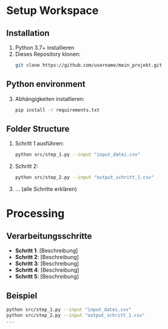 # Setup Workspace
## Installation
1. Python 3.7+ installieren
2. Dieses Repository klonen:
    ```bash
    git clone https://github.com/username/mein_projekt.git
    ```

## Python environment
3. Abhängigkeiten installieren:
    ```bash
    pip install -r requirements.txt
    ```

## Folder Structure
1. Schritt 1 ausführen:
    ```bash
    python src/step_1.py --input "input_datei.csv"
    ```
2. Schritt 2:
    ```bash
    python src/step_2.py --input "output_schritt_1.csv"
    ```
3. ... (alle Schritte erklären)

# Processing
## Verarbeitungsschritte
- **Schritt 1**: [Beschreibung]
- **Schritt 2**: [Beschreibung]
- **Schritt 3**: [Beschreibung]
- **Schritt 4**: [Beschreibung]
- **Schritt 5**: [Beschreibung]

## Beispiel
```bash
python src/step_1.py --input "input_datei.csv"
python src/step_2.py --input "output_schritt_1.csv"
...
